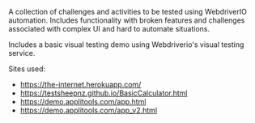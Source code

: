A collection of challenges and activities to be tested using WebdriverIO automation. Includes functionality with broken features and challenges associated with complex UI and hard to automate situations.

Includes a basic visual testing demo using Webdriverio's visual testing service.

Sites used:
- https://the-internet.herokuapp.com/
- https://testsheepnz.github.io/BasicCalculator.html
- https://demo.applitools.com/app.html
- https://demo.applitools.com/app_v2.html
